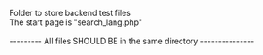 Folder to store backend test files<br>
The start page is "search_lang.php"<br>
<br>--------- All files SHOULD BE in the same directory ---------------<br>
